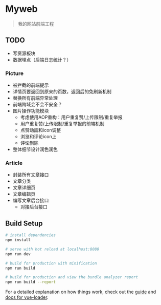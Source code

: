 # Myweb

> 我的网站前端工程

## TODO
* 写资源板块
* 数据埋点（后端日志统计？）

### Picture
* 被拦截的前端提示
* 详情页要返回到原来的页数，返回后的免刷新机制
* 替换所有前端异常处理
* 前端跨域会不会不安全？
* 图片操作功能模块
  * 考虑使用AOP重构：用户重复赞/上传限制/重复举报
  * 用户重复赞/上传限制/重复举报的前端机制
  * 点赞动画和icon调整
  * 浏览和评论icon上
  * 评论删除
* 整体细节设计润色润色

### Article
* 封装所有文章接口
* 文章分类
* 文章详细页
* 文章编辑页
* 编写文章后台接口
  * 对接后台接口



## Build Setup

``` bash
# install dependencies
npm install

# serve with hot reload at localhost:8080
npm run dev

# build for production with minification
npm run build

# build for production and view the bundle analyzer report
npm run build --report
```

For a detailed explanation on how things work, check out the [guide](http://vuejs-templates.github.io/webpack/) and [docs for vue-loader](http://vuejs.github.io/vue-loader).


